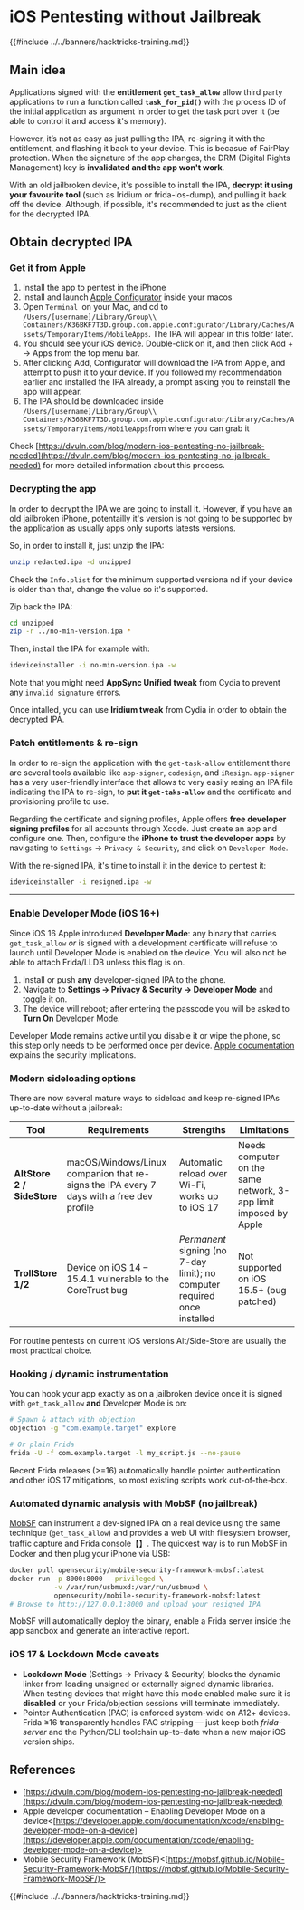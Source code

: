 # iOS Pentesting without Jailbreak

{{#include ../../banners/hacktricks-training.md}}

## Main idea

Applications signed with the **entitlement `get_task_allow`** allow third party applications to run a function called **`task_for_pid()`** with the process ID of the initial application as argument in order to get the task port over it (be able to control it and access it's memory).

However, it’s not as easy as just pulling the IPA, re-signing it with the entitlement, and flashing it back to your device. This is becasue of FairPlay protection. When the signature of the app changes, the DRM (Digital Rights Management) key is **invalidated and the app won't work**.

With an old jailbroken device, it's possible to install the IPA, **decrypt it using your favourite tool** (such as Iridium or frida-ios-dump), and pulling it back off the device. Although, if possible, it's recommended to just as the client for the decrypted IPA.


## Obtain decrypted IPA

### Get it from Apple

1. Install the app to pentest in the iPhone
2. Install and launch [Apple Configurator](https://apps.apple.com/au/app/apple-configurator/id1037126344?mt=12) inside your macos
3. Open `Terminal `on your Mac, and cd to `/Users/[username]/Library/Group\\ Containers/K36BKF7T3D.group.com.apple.configurator/Library/Caches/Assets/TemporaryItems/MobileApps`. The IPA will appear in this folder later.
4. You should see your iOS device. Double-click on it, and then click Add + → Apps from the top menu bar.
5. After clicking Add, Configurator will download the IPA from Apple, and attempt to push it to your device. If you followed my recommendation earlier and installed the IPA already, a prompt asking you to reinstall the app will appear.
6. The IPA should be downloaded inside `/Users/[username]/Library/Group\\ Containers/K36BKF7T3D.group.com.apple.configurator/Library/Caches/Assets/TemporaryItems/MobileApps`from where you can grab it

Check [https://dvuln.com/blog/modern-ios-pentesting-no-jailbreak-needed](https://dvuln.com/blog/modern-ios-pentesting-no-jailbreak-needed) for more detailed information about this process.


### Decrypting the app

In order to decrypt the IPA we are going to install it. However, if you have an old jailbroken iPhone, potentailly it's version is not going to be supported by the application as usually apps only suports latests versions.

So, in order to install it, just unzip the IPA:

```bash
unzip redacted.ipa -d unzipped
```

Check the `Info.plist` for the minimum supported versiona nd if your device is older than that, change the value so it's supported.

Zip back the IPA:

```bash
cd unzipped
zip -r ../no-min-version.ipa *
```

Then, install the IPA for example with:

```bash
ideviceinstaller -i no-min-version.ipa -w
```

Note that you might need **AppSync Unified tweak** from Cydia to prevent any `invalid signature` errors.

Once intalled, you can use **Iridium tweak** from Cydia in order to obtain the decrypted IPA.


### Patch entitlements & re-sign

In order to re-sign the application with the `get-task-allow` entitlement there are several tools available like `app-signer`, `codesign`, and `iResign`. `app-signer` has a very user-friendly interface that allows to very easily resing an IPA file indicating the IPA to re-sign, to **put it `get-taks-allow`** and the certificate and provisioning profile to use.

Regarding the certificate and signing profiles, Apple offers **free developer signing profiles** for all accounts through Xcode. Just create an app and configure one. Then, configure the **iPhone to trust the developer apps** by navigating to `Settings` → `Privacy & Security`, and click on `Developer Mode`.

With the re-signed IPA, it's time to install it in the device to pentest it:

```bash
ideviceinstaller -i resigned.ipa -w
```

---

### Enable Developer Mode (iOS 16+)

Since iOS 16 Apple introduced **Developer Mode**: any binary that carries `get_task_allow` *or* is signed with a development certificate will refuse to launch until Developer Mode is enabled on the device. You will also not be able to attach Frida/LLDB unless this flag is on.

1. Install or push **any** developer-signed IPA to the phone.
2. Navigate to **Settings → Privacy & Security → Developer Mode** and toggle it on.
3. The device will reboot; after entering the passcode you will be asked to **Turn On** Developer Mode.

Developer Mode remains active until you disable it or wipe the phone, so this step only needs to be performed once per device. [Apple documentation](https://developer.apple.com/documentation/xcode/enabling-developer-mode-on-a-device) explains the security implications.

### Modern sideloading options

There are now several mature ways to sideload and keep re-signed IPAs up-to-date without a jailbreak:

| Tool | Requirements | Strengths | Limitations |
|------|--------------|-----------|-------------|
| **AltStore 2 / SideStore** | macOS/Windows/Linux companion that re-signs the IPA every 7 days with a free dev profile | Automatic reload over Wi-Fi, works up to iOS 17 | Needs computer on the same network, 3-app limit imposed by Apple |
| **TrollStore 1/2** | Device on iOS 14 – 15.4.1 vulnerable to the CoreTrust bug | *Permanent* signing (no 7-day limit); no computer required once installed | Not supported on iOS 15.5+ (bug patched) |

For routine pentests on current iOS versions Alt/Side-Store are usually the most practical choice.

### Hooking / dynamic instrumentation

You can hook your app exactly as on a jailbroken device once it is signed with `get_task_allow` **and** Developer Mode is on:

```bash
# Spawn & attach with objection
objection -g "com.example.target" explore

# Or plain Frida
frida -U -f com.example.target -l my_script.js --no-pause
```

Recent Frida releases (>=16) automatically handle pointer authentication and other iOS 17 mitigations, so most existing scripts work out-of-the-box.

### Automated dynamic analysis with MobSF (no jailbreak)

[MobSF](https://mobsf.github.io/Mobile-Security-Framework-MobSF/) can instrument a dev-signed IPA on a real device using the same technique (`get_task_allow`) and provides a web UI with filesystem browser, traffic capture and Frida console【】. The quickest way is to run MobSF in Docker and then plug your iPhone via USB:

```bash
docker pull opensecurity/mobile-security-framework-mobsf:latest
docker run -p 8000:8000 --privileged \
           -v /var/run/usbmuxd:/var/run/usbmuxd \
           opensecurity/mobile-security-framework-mobsf:latest
# Browse to http://127.0.0.1:8000 and upload your resigned IPA
```

MobSF will automatically deploy the binary, enable a Frida server inside the app sandbox and generate an interactive report.

### iOS 17 & Lockdown Mode caveats

* **Lockdown Mode** (Settings → Privacy & Security) blocks the dynamic linker from loading unsigned or externally signed dynamic libraries. When testing devices that might have this mode enabled make sure it is **disabled** or your Frida/objection sessions will terminate immediately.
* Pointer Authentication (PAC) is enforced system-wide on A12+ devices. Frida ≥16 transparently handles PAC stripping — just keep both *frida-server* and the Python/CLI toolchain up-to-date when a new major iOS version ships.

## References

- [https://dvuln.com/blog/modern-ios-pentesting-no-jailbreak-needed](https://dvuln.com/blog/modern-ios-pentesting-no-jailbreak-needed)
- Apple developer documentation – Enabling Developer Mode on a device<[https://developer.apple.com/documentation/xcode/enabling-developer-mode-on-a-device](https://developer.apple.com/documentation/xcode/enabling-developer-mode-on-a-device)>
- Mobile Security Framework (MobSF)<[https://mobsf.github.io/Mobile-Security-Framework-MobSF/](https://mobsf.github.io/Mobile-Security-Framework-MobSF/)>

{{#include ../../banners/hacktricks-training.md}}

